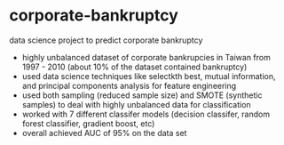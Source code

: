 # corporate-bankruptcy
data science project to predict corporate bankruptcy <br/>

- highly unbalanced dataset of corporate bankrupcies in Taiwan from 1997 - 2010 (about 10% of the dataset contained bankruptcy) <br/>
- used data science techniques like selectkth best, mutual information, and principal components analysis for feature engineering <br/>
- used both sampling (reduced sample size) and SMOTE (synthetic samples) to deal with highly unbalanced data for classification <br/>
- worked with 7 different classifer models (decision classifer, random forest classifier, gradient boost, etc) <br/>
- overall achieved AUC of 95% on the data set
